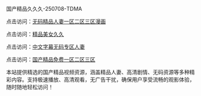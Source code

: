 国产精品久久久-250708-TDMA

点击访问：<a href="https://heiliaoga6s9v.pages.dev">无码精品人妻一区二区三区漫画</a>

点击访问：<a href="https://heiliaoow5kzm.pages.dev">精品美女久久</a>

点击访问：<a href="https://heiliao2dmwwy.pages.dev">中文字幕无码专区人妻</a>

点击访问：<a href="https://heiliaoll4qsx.pages.dev">国产精品免费一区二区三区</a>

本站提供精选的国产精品视频资源，涵盖精品人妻、高清剧情、无码资源等多种精彩内容。支持极速播放、高清观看，无广告干扰，确保用户享受流畅的观影体验，随时随地轻松访问！

<span style="display:none;">[Canonical link](https://github.com/bv20250708/bv10 ）</span>
